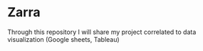 # Zarra
Through this repository I will share my project correlated to data visualization (Google sheets, Tableau)
